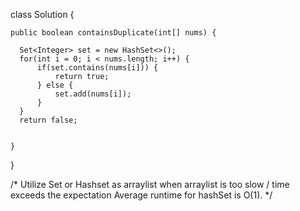 class Solution {

    public boolean containsDuplicate(int[] nums) {

      Set<Integer> set = new HashSet<>();
      for(int i = 0; i < nums.length; i++) {
          if(set.contains(nums[i])) {
              return true;
          } else {
              set.add(nums[i]);
          }
      }
      return false;

        
    }
    
}

/*
Utilize Set or Hashset as arraylist when arraylist is too slow / time exceeds the expectation
Average runtime for hashSet is O(1).
*/
